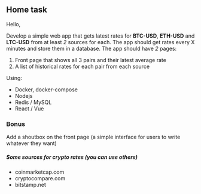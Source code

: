 ## Home task

Hello,

Develop a simple web app that gets latest rates for **BTC-USD**, **ETH-USD** and **LTC-USD**
from at least *2* sources for each.
The app should get rates every X minutes
and store them in a database.
The app should have *2* pages:
1. Front page that shows all 3 pairs and their latest average rate
2. A list of historical rates for each pair from each source

Using:
* Docker, docker-compose
* Nodejs
* Redis / MySQL
* React / Vue

### Bonus
Add a shoutbox on the front page (a simple interface for users to write whatever they want)

##### Some sources for crypto rates (you can use others)
* coinmarketcap.com
* cryptocompare.com
* bitstamp.net
